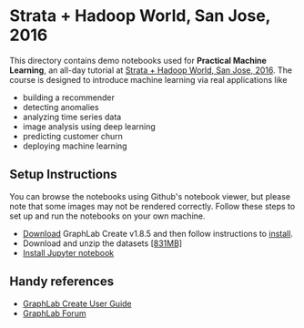 # Strata + Hadoop World, San Jose, 2016

This directory contains demo notebooks used for **Practical Machine Learning**, an all-day tutorial 
at [Strata + Hadoop World, San Jose, 2016](http://conferences.oreilly.com/strata/hadoop-big-data-ca/public/schedule/detail/47056).
The course is designed to introduce machine learning via real applications like 
- building a recommender
- detecting anomalies
- analyzing time series data
- image analysis using deep learning
- predicting customer churn
- deploying machine learning 

## Setup Instructions

You can browse the notebooks using Github's notebook viewer, but please note that
some images may not be rendered correctly. Follow these
steps to set up and run the notebooks on your own machine.

- [Download](https://dato.com/download/) GraphLab Create v1.8.5 and then follow instructions to [install](https://dato.com/download/install.html).
- Download and unzip the datasets [[831MB]](http://static.dato.com/ml101_datasets_stratasj_2016.zip)
- [Install Jupyter notebook](http://jupyter.readthedocs.org/en/latest/install.html)

## Handy references

- [GraphLab Create User Guide](http://dato.com/learn/userguide)
- [GraphLab Forum](http://forum.dato.com/categories/graphlab-create)

